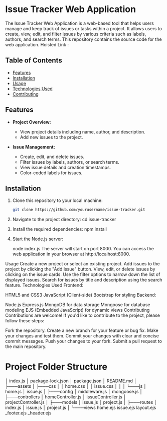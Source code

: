 # Issue Tracker Web Application

The Issue Tracker Web Application is a web-based tool that helps users manage and keep track of issues or tasks within a project. It allows users to create, view, edit, and filter issues by various criteria such as labels, authors, and search terms. This repository contains the source code for the web application. Hoisted Link :

## Table of Contents

- [Features](#features)
- [Installation](#installation)
- [Usage](#usage)
- [Technologies Used](#technologies-used)
- [Contributing](#contributing)

## Features

- **Project Overview:**
  - View project details including name, author, and description.
  - Add new issues to the project.

- **Issue Management:**
  - Create, edit, and delete issues.
  - Filter issues by labels, authors, or search terms.
  - View issue details and creation timestamps.
  - Color-coded labels for issues.

## Installation

1. Clone this repository to your local machine:

   ```bash
   git clone https://github.com/yourusername/issue-tracker.git
2. Navigate to the project directory:
    cd issue-tracker
3. Install the required dependencies:
    npm install
4. Start the Node.js server:

    node index.js
    The server will start on port 8000. You can access the web application in your browser at http://localhost:8000.

Usage
Create a new project or select an existing project.
Add issues to the project by clicking the "Add Issue" button.
View, edit, or delete issues by clicking on the issue cards.
Use the filter options to narrow down the list of displayed issues.
Search for issues by title and description using the search feature.
Technologies Used
Frontend:

HTML5 and CSS3
JavaScript (Client-side)
Bootstrap for styling
Backend:

Node.js
Express.js
MongoDB for data storage
Mongoose for database modeling
EJS (Embedded JavaScript) for dynamic views
Contributing
Contributions are welcome! If you'd like to contribute to the project, please follow these steps:

Fork the repository.
Create a new branch for your feature or bug fix.
Make your changes and test them.
Commit your changes with clear and concise commit messages.
Push your changes to your fork.
Submit a pull request to the main repository.

# Project Folder Structure
│ index.js
│ package-lock.json
│ package.json
│ README.md
│
├───assets
│ ├───css
│ │ home.css
│ │ issue.css
│ │
│ └───js
│ home.js
│ issue.js
│
├───config
│ middleware.js
│ mongoose.js
│
├───controllers
│ homeController.js
│ issueController.js
│ projectController.js
│
├───models
│ issue.js
│ project.js
│
├───routes
│ index.js
│ issue.js
│ project.js
│
└───views
home.ejs
issue.ejs
layout.ejs
_footer.ejs
_header.ejs
